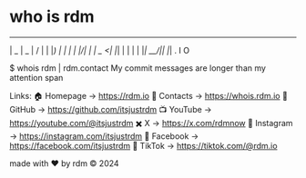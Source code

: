# who is rdm
 ____  ____  __  __ 
|  _ \|  _ \|  \/  |
| |_) | | | | |\/| |
|  _ <| |_| | |  | |
|_| \_\____/|_|  |_|
             . I O               

$ whois rdm | rdm.contact
My commit messages are longer than my attention span

Links:
🏠  Homepage    → https://rdm.io
📇  Contacts    → https://whois.rdm.io
🐙  GitHub      → https://github.com/itsjustrdm
📺  YouTube     → https://youtube.com/@itsjustrdm
✖️   X           → https://x.com/rdmnow
📸  Instagram   → https://instagram.com/itsjustrdm
📘  Facebook    → https://facebook.com/itsjustrdm
🎵  TikTok      → https://tiktok.com/@rdm.io

made with ♥ by rdm © 2024